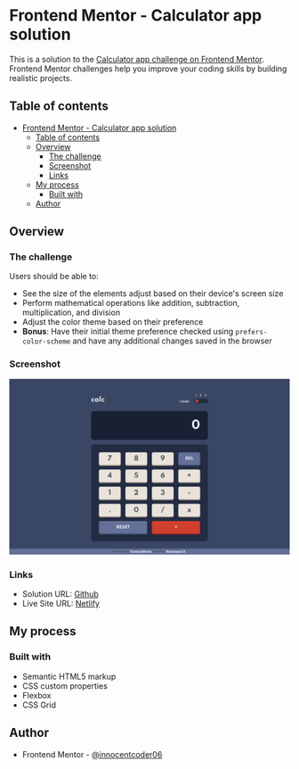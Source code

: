 # Frontend Mentor - Calculator app solution

This is a solution to the [Calculator app challenge on Frontend Mentor](https://www.frontendmentor.io/challenges/calculator-app-9lteq5N29). Frontend Mentor challenges help you improve your coding skills by building realistic projects.

## Table of contents

- [Frontend Mentor - Calculator app solution](#frontend-mentor---calculator-app-solution)
  - [Table of contents](#table-of-contents)
  - [Overview](#overview)
    - [The challenge](#the-challenge)
    - [Screenshot](#screenshot)
    - [Links](#links)
  - [My process](#my-process)
    - [Built with](#built-with)
  - [Author](#author)

## Overview

### The challenge

Users should be able to:

- See the size of the elements adjust based on their device's screen size
- Perform mathematical operations like addition, subtraction, multiplication, and division
- Adjust the color theme based on their preference
- **Bonus**: Have their initial theme preference checked using `prefers-color-scheme` and have any additional changes saved in the browser

### Screenshot

![Frontend Mentor | Calculator app](./screenshot.png)

### Links

- Solution URL: [Github](https://github.com/innocentcoder06/calculator-app-main)
- Live Site URL: [Netlify](https://nanthagopal-s-calc-app.netlify.app/)

## My process

### Built with

- Semantic HTML5 markup
- CSS custom properties
- Flexbox
- CSS Grid

## Author

- Frontend Mentor - [@innocentcoder06](https://www.frontendmentor.io/profile/innocentcoder06)
